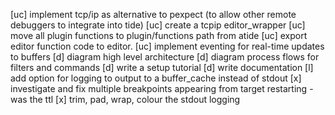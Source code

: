 [uc] implement tcp/ip as alternative to pexpect (to allow other remote debuggers to integrate into tide)
[uc] create a tcpip editor_wrapper
[uc] move all plugin functions to plugin/functions path from atide
[uc] export editor function code to editor.
[uc] implement eventing for real-time updates to buffers
[d] diagram high level architecture
[d] diagram process flows for filters and commands
[d] write a setup tutorial
[d] write documentation
[l] add option for logging to output to a buffer_cache instead of stdout
[x] investigate and fix multiple breakpoints appearing from target restarting - was the ttl
[x] trim, pad, wrap, colour the stdout logging
